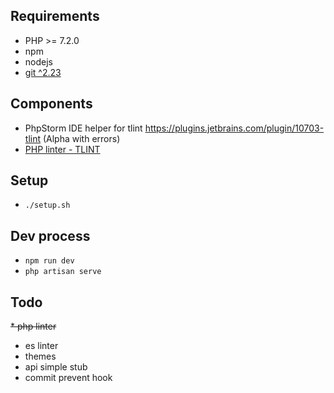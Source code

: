## Requirements
- PHP >= 7.2.0
- npm
- nodejs
- [git ^2.23](http://jr0cket.co.uk/2016/06/git-2-9-on-ubuntu-16-04.html)

## Components
- PhpStorm IDE helper for tlint https://plugins.jetbrains.com/plugin/10703-tlint (Alpha with errors)
-  [PHP linter - TLINT](https://github.com/tightenco/tlint)


## Setup
- `./setup.sh`

## Dev process
- `npm run dev`
- `php artisan serve`


## Todo
~~* php linter~~
* es linter
* themes
* api simple stub
* commit prevent hook
